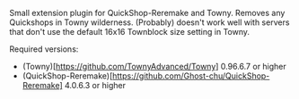 Small extension plugin for QuickShop-Reremake and Towny. Removes any Quickshops in Towny wilderness. (Probably) doesn't work well with servers that don't use the default 16x16 Townblock size setting in Towny.

Required versions:
- (Towny)[https://github.com/TownyAdvanced/Towny] 0.96.6.7 or higher
- (QuickShop-Reremake)[https://github.com/Ghost-chu/QuickShop-Reremake] 4.0.6.3 or higher
